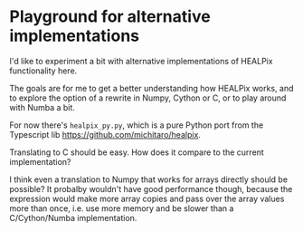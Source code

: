 # Playground for alternative implementations

I'd like to experiment a bit with alternative implementations
of HEALPix functionality here.

The goals are for me to get a better understanding how HEALPix
works, and to explore the option of a rewrite in Numpy,
Cython or C, or to play around with Numba a bit.

For now there's `healpix_py.py`, which is a pure Python port
from the Typescript lib https://github.com/michitaro/healpix.

Translating to C should be easy.
How does it compare to the current implementation?

I think even a translation to Numpy that works for arrays
directly should be possible?
It probalby wouldn't have good performance though, because
the expression would make more array copies and pass over
the array values more than once, i.e. use more memory and
be slower than a C/Cython/Numba implementation.
